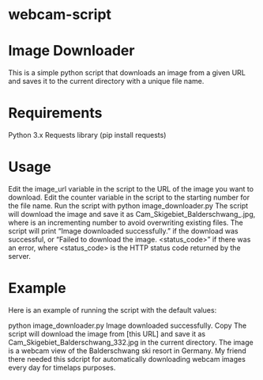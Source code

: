 # webcam-script

# Image Downloader
This is a simple python script that downloads an image from a given URL and saves it to the current directory with a unique file name.

# Requirements
Python 3.x
Requests library (pip install requests)
# Usage
Edit the image_url variable in the script to the URL of the image you want to download.
Edit the counter variable in the script to the starting number for the file name.
Run the script with python image_downloader.py
The script will download the image and save it as Cam_Skigebiet_Balderschwang_<counter>.jpg, where <counter> is an incrementing number to avoid overwriting existing files.
The script will print “Image downloaded successfully.” if the download was successful, or “Failed to download the image. <status_code>” if there was an error, where <status_code> is the HTTP status code returned by the server.
# Example
Here is an example of running the script with the default values:

python image_downloader.py
Image downloaded successfully.
Copy
The script will download the image from [this URL] and save it as Cam_Skigebiet_Balderschwang_332.jpg in the current directory. The image is a webcam view of the Balderschwang ski resort in Germany. My friend there needed this sdcript for automatically downloading webcam images every day for timelaps purposes.
